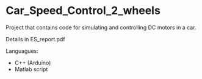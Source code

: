 # Car_Speed_Control_2_wheels

Project that contains code for simulating and controlling DC motors in a car.

Details in ES_report.pdf

Languagues:
- C++ (Arduino)
- Matlab script



